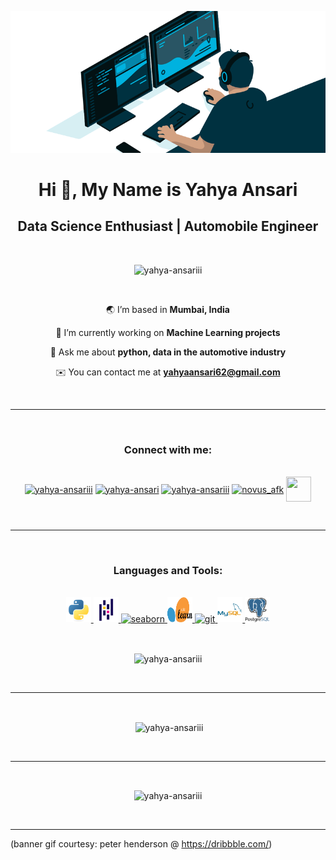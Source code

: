 
![MasterHead](image/coding.gif)

<h1 align="center">Hi 👋, My Name is Yahya Ansari</h1>

<h2 align="center">Data Science Enthusiast | Automobile Engineer</h2>

</br>
<p align="center"> <img src="https://komarev.com/ghpvc/?username=yahya-ansariii&label=Profile%20views&color=0e75b6&style=flat" alt="yahya-ansariii" /> </p>

</br>
<p align="center">
🌏 I’m based in <b>Mumbai, India</b>
</p>
<p align="center">
🧠 I’m currently working on <b>Machine Learning projects</b>
</p>
<p align="center">
💬 Ask me about <b>python, data in the automotive industry</b>
</p>
<p align="center">
✉️ You can contact me at <a href="mailto:yahyaansari62@gmail.com" target = "_blank"><b>yahyaansari62@gmail.com</b></a>
</p>
</br>

---
</br>
<h3 align="center">Connect with me:</h3>

<p align="center">
</br>
<a href="https://www.github.com/yahya-ansariii" target="_blank"><img align='center' src="https://raw.githubusercontent.com/danielcranney/readme-generator/main/public/icons/socials/github.svg" alt ='yahya-ansariii' width="40" height="40" /></a>
<a href="https://linkedin.com/in/yahya-ansari" target="blank"><img align="center" src="https://raw.githubusercontent.com/danielcranney/readme-generator/main/public/icons/socials/linkedin.svg" alt="yahya-ansari" height="40" width="40" /></a>
<a href="https://www.youtube.com/channel/UCnLXmQ8DoVFCbFWuUb5VVeg" target="blank"><img align="center" src="https://raw.githubusercontent.com/rahuldkjain/github-profile-readme-generator/master/src/images/icons/Social/youtube.svg" alt="yahya-ansariii" height="40" width="40" /></a>
<a href="https://www.hackerrank.com/novus_afk" target="blank"><img align="center" src="https://raw.githubusercontent.com/rahuldkjain/github-profile-readme-generator/master/src/images/icons/Social/hackerrank.svg" alt="novus_afk" height="40" width="40" /></a>
<a href="https://medium.com/@novus_afk" target="_blank" rel="noreferrer"><img align="center" src="https://raw.githubusercontent.com/danielcranney/readme-generator/main/public/icons/socials/medium.svg" width="40" height="40" /></a>

</p>
</br>

---

</br>
<h3 align="center">Languages and Tools:</h3>
<p align="center">
</br>
<a href="https://www.python.org" target="_blank" rel="noreferrer"> <img src="https://raw.githubusercontent.com/devicons/devicon/master/icons/python/python-original.svg" alt="python" width="40" height="40"/> </a>
<a href="https://pandas.pydata.org/" target="_blank" rel="noreferrer"> <img src="https://raw.githubusercontent.com/devicons/devicon/2ae2a900d2f041da66e950e4d48052658d850630/icons/pandas/pandas-original.svg" alt="pandas" width="40" height="40"/> </a>
<a href="https://seaborn.pydata.org/" target="_blank" rel="noreferrer"> <img src="https://seaborn.pydata.org/_images/logo-mark-lightbg.svg" alt="seaborn" width="40" height="40"/> </a> 
<a href="https://scikit-learn.org/stable/" target="_blank" rel="noreferrer"> <img src="https://raw.githubusercontent.com/scikit-learn/scikit-learn/main/doc/logos/scikit-learn-logo-without-subtitle.svg" alt="scikit learn" width="40" height="40"/> </a>
<a href="https://git-scm.com/" target="_blank" rel="noreferrer"> <img src="https://www.vectorlogo.zone/logos/git-scm/git-scm-icon.svg" alt="git" width="40" height="40"/> </a>
<a href="https://www.mysql.com/" target="_blank" rel="noreferrer"> <img src="https://raw.githubusercontent.com/devicons/devicon/master/icons/mysql/mysql-original-wordmark.svg" alt="mysql" width="40" height="40"/> </a>
<a href="https://www.postgresql.org" target="_blank" rel="noreferrer"> <img src="https://raw.githubusercontent.com/devicons/devicon/master/icons/postgresql/postgresql-original-wordmark.svg" alt="postgresql" width="40" height="40"/> </a>
</p>
</br>

<p align="center"><img align="center" src="https://github-readme-stats.vercel.app/api/top-langs?username=yahya-ansariii&show_icons=true&locale=en&layout=compact" alt="yahya-ansariii" /></p>
</br>

---

</br>
<p align="center">&nbsp;<img align="center" src="https://github-readme-stats.vercel.app/api?username=yahya-ansariii&show_icons=true&locale=en" alt="yahya-ansariii" /></p>
</br>

---

</br>
<p align="center"><img align="center" src="https://github-readme-streak-stats.herokuapp.com/?user=yahya-ansariii&" alt="yahya-ansariii" /></p>
</br>

---

(banner gif courtesy: peter henderson @ https://dribbble.com/)
